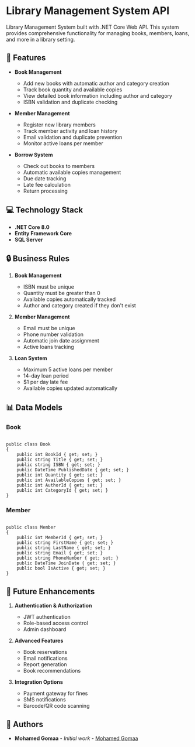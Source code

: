 # Library Management System API

 Library Management System built with .NET Core Web API. This system provides comprehensive functionality for managing books, members, loans, and more in a library setting.

## 🚀 Features

- **Book Management**
  - Add new books with automatic author and category creation
  - Track book quantity and available copies
  - View detailed book information including author and category
  - ISBN validation and duplicate checking

- **Member Management**
  - Register new library members
  - Track member activity and loan history
  - Email validation and duplicate prevention
  - Monitor active loans per member

- **Borrow System**
  - Check out books to members
  - Automatic available copies management
  - Due date tracking
  - Late fee calculation
  - Return processing

## 💻 Technology Stack

- **.NET Core 8.0**
- **Entity Framework Core**
- **SQL Server**








## 🔒 Business Rules

1. **Book Management**
   - ISBN must be unique
   - Quantity must be greater than 0
   - Available copies automatically tracked
   - Author and category created if they don't exist

2. **Member Management**
   - Email must be unique
   - Phone number validation
   - Automatic join date assignment
   - Active loans tracking

3. **Loan System**
   - Maximum 5 active loans per member
   - 14-day loan period
   - $1 per day late fee
   - Available copies updated automatically

## 📊 Data Models

### Book
```

public class Book
{
    public int BookId { get; set; }
    public string Title { get; set; }
    public string ISBN { get; set; }
    public DateTime PublishedDate { get; set; }
    public int Quantity { get; set; }
    public int AvailableCopies { get; set; }
    public int AuthorId { get; set; }
    public int CategoryId { get; set; }
}
```

### Member
```

public class Member
{
    public int MemberId { get; set; }
    public string FirstName { get; set; }
    public string LastName { get; set; }
    public string Email { get; set; }
    public string PhoneNumber { get; set; }
    public DateTime JoinDate { get; set; }
    public bool IsActive { get; set; }
}
```

## 🔄 Future Enhancements

1. **Authentication & Authorization**
   - JWT authentication
   - Role-based access control
   - Admin dashboard

2. **Advanced Features**
   - Book reservations
   - Email notifications
   - Report generation
   - Book recommendations

3. **Integration Options**
   - Payment gateway for fines
   - SMS notifications
   - Barcode/QR code scanning




## 👥 Authors

* **Mohamed Gomaa** - *Initial work* - [Mohamed Gomaa](https://github.com/Moh-Gomma)
